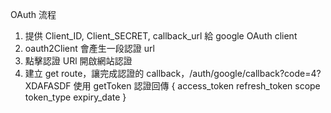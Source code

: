 OAuth 流程

1. 提供 Client_ID, Client_SECRET, callback_url 給 google OAuth client
2. oauth2Client 會產生一段認證 url
3. 點擊認證 URl 開啟網站認證
4. 建立 get route，讓完成認證的 callback，/auth/google/callback?code=4?XDAFASDF 使用 getToken 認證回傳
   {
   access_token
   refresh_token
   scope
   token_type
   expiry_date
   }

